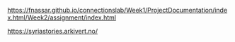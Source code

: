 https://fnassar.github.io/connectionslab/Week1/ProjectDocumentation/index.html/Week2/assignment/index.html


https://syriastories.arkivert.no/